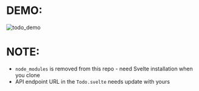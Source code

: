 # DEMO:

![todo_demo](https://user-images.githubusercontent.com/4873581/113814495-b7dfd200-97ac-11eb-8c0a-cb37c8e7c605.gif)

# NOTE:
- `node_modules` is removed from this repo - need Svelte installation when you clone
- API endpoint URL in the `Todo.svelte` needs update with yours

